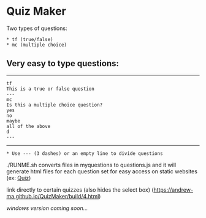 # Quiz Maker

Two types of questions:

    * tf (true/false)
    * mc (multiple choice)


Very easy to type questions:
---
***

    tf
    This is a true or false question
    ---
    mc
    Is this a multiple choice question?
    yes
    no
    maybe
    all of the above
    d
    ---
***

    * Use --- (3 dashes) or an empty line to divide questions

./RUNME.sh converts files in myquestions to questions.js
and it will generate html files for each question set for easy access
on static websites (ex: [Quiz](https://andrew-ma.github.io/QuizMaker/))

link directly to certain quizzes (also hides the select box)
(https://andrew-ma.github.io/QuizMaker/build/4.html)


*windows version coming soon...*
